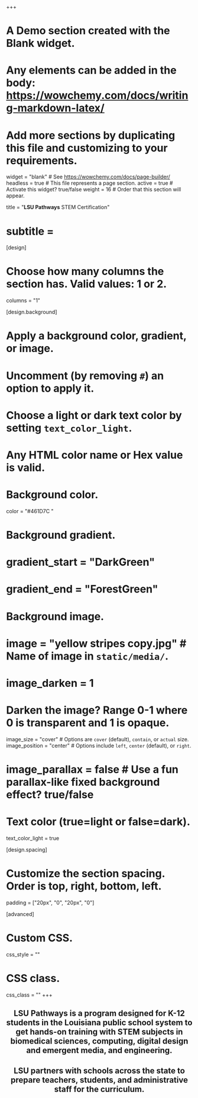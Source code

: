 +++
# A Demo section created with the Blank widget.
# Any elements can be added in the body: https://wowchemy.com/docs/writing-markdown-latex/
# Add more sections by duplicating this file and customizing to your requirements.

widget = "blank"  # See https://wowchemy.com/docs/page-builder/
headless = true  # This file represents a page section.
active = true  # Activate this widget? true/false
weight = 16  # Order that this section will appear.

title = "**LSU Pathways** STEM Certification"
# subtitle = 


[design]
  # Choose how many columns the section has. Valid values: 1 or 2.
  columns = "1"
 

[design.background]
  # Apply a background color, gradient, or image.
  #   Uncomment (by removing `#`) an option to apply it.
  #   Choose a light or dark text color by setting `text_color_light`.
  #   Any HTML color name or Hex value is valid.

  # Background color.
  color = "#461D7C "
  
  # Background gradient.
  # gradient_start = "DarkGreen"
  # gradient_end = "ForestGreen"
  
  # Background image.
   # image = "yellow stripes copy.jpg"  # Name of image in `static/media/`.
   # image_darken = 1

   # Darken the image? Range 0-1 where 0 is transparent and 1 is opaque.
  image_size = "cover"  #  Options are `cover` (default), `contain`, or `actual` size.
   image_position = "center"  # Options include `left`, `center` (default), or `right`.
  # image_parallax = false  # Use a fun parallax-like fixed background effect? true/false
  
  # Text color (true=light or false=dark).
  text_color_light = true

[design.spacing]
  # Customize the section spacing. Order is top, right, bottom, left.
  padding = ["20px", "0", "20px", "0"]
 
[advanced]
 # Custom CSS. 
 css_style = ""
 
 # CSS class.
 css_class = ""
+++


<!--- 
# [Check out the latest demo](https://academic-demo.netlify.app) of what you'll get in less than 10 minutes, or [view the showcase](https://wowchemy.com/user-stories/).

# (https://github.com/wowchemy/wowchemy-hugo-modules/issues)
- ⬆️ **Updating Wowchemy?**

This homepage section is an example of adding [elements](https://sourcethemes.com/academic/docs/writing-markdown-latex/) to the [*Blank* widget](https://sourcethemes.com/academic/docs/widgets/).

Backgrounds can be applied to any section. Here, the *background* option is set give a *color gradient*. ---!>

<!-- {{% callout note %}} -->

<!-- {{% /callout %}} -->


<!-- [Check out the Markdown files](https://github.com/wowchemy/starter-academic/tree/master/exampleSite) which power the [Academic Demo](https://academic-demo.netlify.app), or [view the showcase](https://wowchemy.com/user-stories/). -->
<center>


## LSU Pathways is a program designed for K-12 students in the Louisiana public school system to get hands-on training with STEM subjects in biomedical sciences, computing, digital design and emergent media, and engineering. 


## LSU partners with schools across the state to prepare teachers, students, and administrative staff for the curriculum.

<br>

<!-- figure out how to host the photos here instead of img src link -->


 <!-- <img src="https://media.edutopia.org/styles/responsive_1100px_original/s3/masters/d7_images/cover_media/davis-169hero2-teachcode-twenty20.jpg" alt="Placeholder" width="800" height="700"> 
 <br></br> -->

</center>
